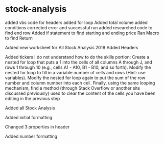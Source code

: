 # stock-analysis
added vbs code for headers
added for loop 
Added total volume
added conditions
corrected error and successful run
added researched code to find end row
Added if statement to find starting and ending price
Ran Macro to find Return

Added new worksheet for All Stock Analysis 2018
Added Headers

Added tickers
I do not understand how to do the skills portion: 
Create a nested for loop that puts a 1 into the cells of all columns A through J, and rows 1 through 10 (e.g., cells A1 - A10, B1 - B10, and so forth).
Modify the nested for loop to fill in a variable number of cells and rows (Hint: use variables).
Modify the nested for loop again to put the sum of the row number and column number into each cell.
Finally, using the same looping mechanism, find a method (through Stack Overflow or another site discussed previously) used to clear the content of the cells you have been editing in the previous step


Added all Stock Analysis

Added initial formatting

Changed 3 properties in header

Added number formatting